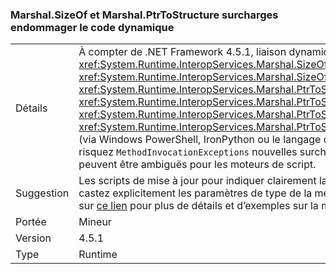 ### <a name="marshalsizeof-and-marshalptrtostructure-overloads-break-dynamic-code"></a>Marshal.SizeOf et Marshal.PtrToStructure surcharges endommager le code dynamique

|   |   |
|---|---|
|Détails|À compter de .NET Framework 4.5.1, liaison dynamique aux méthodes <xref:System.Runtime.InteropServices.Marshal.SizeOf%60%601>, <xref:System.Runtime.InteropServices.Marshal.SizeOf%60%601(%60%600)>, <xref:System.Runtime.InteropServices.Marshal.PtrToStructure(System.IntPtr,System.Object)>, <xref:System.Runtime.InteropServices.Marshal.PtrToStructure(System.IntPtr,System.Type)>, <xref:System.Runtime.InteropServices.Marshal.PtrToStructure%60%601(System.IntPtr)>, ou <xref:System.Runtime.InteropServices.Marshal.PtrToStructure%60%601(System.IntPtr,%60%600)>, (via Windows PowerShell, IronPython ou le langage c# mot clé dynamique, par exemple) vous risquez <code>MethodInvocationExceptions</code> nouvelles surcharges de ces méthodes ont été ajoutés, qui peuvent être ambiguës pour les moteurs de script.|
|Suggestion|Les scripts de mise à jour pour indiquer clairement la surcharge doivent être utilisées. Pour cela, castez explicitement les paramètres de type de la méthode en tant que <xref:System.Type>. Cliquez sur [ce lien](https://support.microsoft.com/kb/2909958/) pour plus de détails et d’exemples sur la manière de contourner ce problème.|
|Portée|Mineur|
|Version|4.5.1|
|Type|Runtime|

